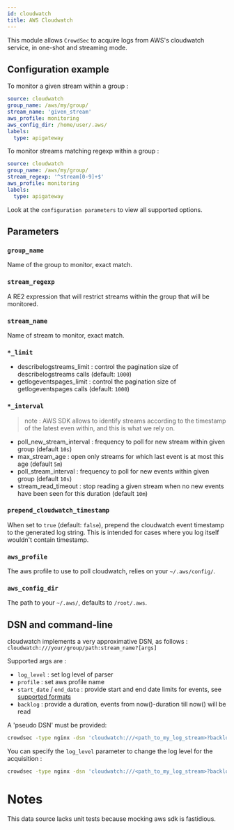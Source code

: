 ```yaml
---
id: cloudwatch
title: AWS Cloudwatch
---
```


This module allows `CrowdSec` to acquire logs from AWS's cloudwatch service, in one-shot and streaming mode.

## Configuration example

To monitor a given stream within a group :

```yaml
source: cloudwatch
group_name: /aws/my/group/
stream_name: 'given_stream'
aws_profile: monitoring
aws_config_dir: /home/user/.aws/
labels:
  type: apigateway
```

To monitor streams matching regexp within a group :

```yaml
source: cloudwatch
group_name: /aws/my/group/
stream_regexp: '^stream[0-9]+$'
aws_profile: monitoring
labels:
  type: apigateway
```

Look at the `configuration parameters` to view all supported options.

## Parameters


### `group_name`

Name of the group to monitor, exact match.

### `stream_regexp`

A RE2 expression that will restrict streams within the group that will be monitored.

### `stream_name`

Name of stream to monitor, exact match.

### `*_limit`

 - describelogstreams_limit : control the pagination size of describelogstreams calls (default: `1000`)
 - getlogeventspages_limit : control the pagination size of getlogeventspages calls (default: `1000`)

### `*_interval`

> note : AWS SDK allows to identify streams according to the timestamp of the latest even within, and this is what we rely on.

 - poll_new_stream_interval : frequency to poll for new stream within given group (default `10s`)
 - max_stream_age : open only streams for which last event is at most this age (default `5m`)
 - poll_stream_interval : frequency to poll for new events within given group (default `10s`)
 - stream_read_timeout : stop reading a given stream when no new events have been seen for this duration (default `10m`)

### `prepend_cloudwatch_timestamp`

When set to `true` (default: `false`), prepend the cloudwatch event timestamp to the generated log string. This is intended for cases where you log itself wouldn't contain timestamp.

### `aws_profile`

The aws profile to use to poll cloudwatch, relies on your `~/.aws/config/`.

### `aws_config_dir`

The path to your `~/.aws/`, defaults to `/root/.aws`.

## DSN and command-line

cloudwatch implements a very approximative DSN, as follows : `cloudwatch:///your/group/path:stream_name?[args]`

Supported args are :

  - `log_level` : set log level of parser
  - `profile` : set aws profile name
  - `start_date` / `end_date` : provide start and end date limits for events, see [supported formats](https://hub.crowdsec.net/author/crowdsecurity/configurations/dateparse-enrich)
  - `backlog` : provide a duration, events from now()-duration till now() will be read


A 'pseudo DSN' must be provided:

```bash
crowdsec -type nginx -dsn 'cloudwatch:///<path_to_my_log_stream>?backlog=12h&profile=<my_aws_profile>' 
```

You can specify the `log_level` parameter to change the log level for the acquisition :

```bash
crowdsec -type nginx -dsn 'cloudwatch:///<path_to_my_log_stream>?backlog=12h&profile=<my_aws_profile>&log_level=debug' 
```

# Notes

This data source lacks unit tests because mocking aws sdk is fastidious.

